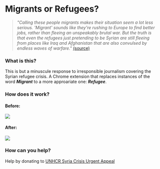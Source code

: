 # Migrants or Refugees?
> _"Calling these people migrants makes their situation seem a lot less serious. 'Migrant' sounds like they're rushing to Europe to find better jobs, rather than fleeing an unspeakably brutal war. But the truth is that even the refugees just pretending to be Syrian are still fleeing from places like Iraq and Afghanistan that are also convulsed by endless waves of warfare."_
[(source)](http://www.cracked.com/personal-experiences-1916-we-met-syrias-war-refugees-7-awful-things-they-told-us.html "source")

### What is this?
This is but a minuscule response to irresponsible journalism covering the Syrian refugee crisis. A Chrome extension that replaces instances of the word **_Migrant_** to a more approariate one: **_Refugee_**.

### How does it work?
#### Before:
![]({{site.baseurl}}/screenshots/before.png)

#### After:
![]({{site.baseurl}}/screenshots/after.png)

### How can you help?
Help by donating to [UNHCR Syria Crisis Urgent Appeal](http://donate.unhcr.org/international/syria)